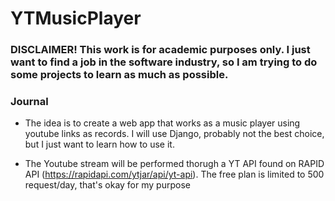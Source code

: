 # YTMusicPlayer

### DISCLAIMER! This work is for academic purposes only. I just want to find a job in the software industry, so I am trying to do some projects to learn as much as possible.

### Journal

- The idea is to create a web app that works as a music player using youtube links as records. I will use Django, probably not the best choice, but I just want to learn how to use it.

- The Youtube stream will be performed thorugh a YT API found on RAPID API (https://rapidapi.com/ytjar/api/yt-api). The free plan is limited to 500 request/day, that's okay for my purpose
